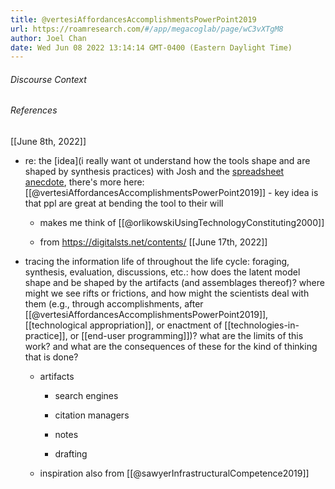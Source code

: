 ```yaml
---
title: @vertesiAffordancesAccomplishmentsPowerPoint2019
url: https://roamresearch.com/#/app/megacoglab/page/wC3vXTgM8
author: Joel Chan
date: Wed Jun 08 2022 13:14:14 GMT-0400 (Eastern Daylight Time)
---
```




###### Discourse Context



###### References

[[June 8th, 2022]]

- re: the [idea](i really want ot understand how the tools shape and are shaped by synthesis practices) with Josh and the [spreadsheet anecdote](((SYtQirM6z))), there's more here: [[@vertesiAffordancesAccomplishmentsPowerPoint2019]] - key idea is that ppl are great at bending the tool to their will

    - makes me think of [[@orlikowskiUsingTechnologyConstituting2000]]

    - from https://digitalsts.net/contents/
[[June 17th, 2022]]

- tracing the information life of throughout the life cycle: foraging, synthesis, evaluation, discussions, etc.: how does the latent model shape and be shaped by the artifacts  (and assemblages thereof)? where might we see rifts or frictions, and how might the scientists deal with them (e.g., through accomplishments, after [[@vertesiAffordancesAccomplishmentsPowerPoint2019]], [[technological appropriation]], or enactment of [[technologies-in-practice]], or [[end-user programming]])? what are the limits of this work? and what are the consequences of these for the kind of thinking that is done?

    - artifacts

        - search engines

        - citation managers

        - notes

        - drafting

    - inspiration also from [[@sawyerInfrastructuralCompetence2019]]
